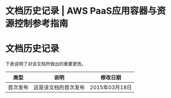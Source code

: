 # 文档历史记录 | AWS PaaS应用容器与资源控制参考指南

# 文档历史记录

下表说明了对该文档所做出的重要更改。

类型 | 说明 | 修改日期  
---|---|---  
首次发布 | 这是该文档的首次发布 | 2015年03月18日